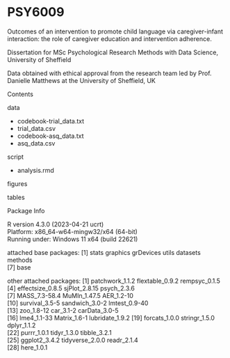 # PSY6009

Outcomes of an intervention to promote child language via caregiver-infant interaction: the role of caregiver education and intervention adherence. 

Dissertation for MSc Psychological Research Methods with Data Science, University of Sheffield  

Data obtained with ethical approval from the research team led by Prof. Danielle Matthews at the University of Sheffield, UK

Contents

data  
- codebook-trial_data.txt  
- trial_data.csv  
- codebook-asq_data.txt  
- asq_data.csv  

script  
- analysis.rmd  

figures  

tables  

Package Info  

R version 4.3.0 (2023-04-21 ucrt)  
Platform: x86_64-w64-mingw32/x64 (64-bit)  
Running under: Windows 11 x64 (build 22621)  

attached base packages:
[1] stats     graphics  grDevices utils     datasets  methods  
[7] base     

other attached packages:
 [1] patchwork_1.1.2  flextable_0.9.2  rempsyc_0.1.5   
 [4] effectsize_0.8.5 sjPlot_2.8.15    psych_2.3.6     
 [7] MASS_7.3-58.4    MuMIn_1.47.5     AER_1.2-10      
[10] survival_3.5-5   sandwich_3.0-2   lmtest_0.9-40   
[13] zoo_1.8-12       car_3.1-2        carData_3.0-5   
[16] lme4_1.1-33      Matrix_1.6-1     lubridate_1.9.2 
[19] forcats_1.0.0    stringr_1.5.0    dplyr_1.1.2     
[22] purrr_1.0.1      tidyr_1.3.0      tibble_3.2.1    
[25] ggplot2_3.4.2    tidyverse_2.0.0  readr_2.1.4     
[28] here_1.0.1
